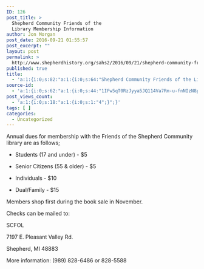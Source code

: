```yaml
---
ID: 126
post_title: >
  Shepherd Community Friends of the
  Library Membership Information
author: Jon Morgan
post_date: 2016-09-21 01:55:57
post_excerpt: ""
layout: post
permalink: >
  http://www.shepherdhistory.org/sahs2/2016/09/21/shepherd-community-friends-of-the-library-membership-information/
published: true
title:
  - 'a:1:{i:0;s:82:"a:1:{i:0;s:64:"Shepherd Community Friends of the Library Membership Information";}";}'
source-id:
  - 'a:1:{i:0;s:62:"a:1:{i:0;s:44:"1IFw5qT0RzJyya5JQ114Va7Rm-u-fnNIzN8pWNWZWkqI";}";}'
post_views_count:
  - 'a:1:{i:0;s:18:"a:1:{i:0;s:1:"4";}";}'
tags: [ ]
categories:
  - Uncategorized
---
```

Annual dues for membership with the Friends of the Shepherd Community library are as follows;

<ul>
<li>Students (17 and under) - $5</p></li>
<li><p>Senior Citizens (55 &amp; older) - $5</p></li>
<li><p>Individuals - $10</p></li>
<li><p>Dual/Family - $15</p></li>
</ul>

<p>Members shop first during the book sale in November.

Checks can be mailed to:

SCFOL

7197 E. Pleasant Valley Rd.

Shepherd, MI 48883

More information: (989) 828-6486 or 828-5588
